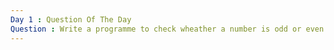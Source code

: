 ```yaml
---		
Day 1 : Question Of The Day
Question : Write a programme to check wheather a number is odd or even
---
```

